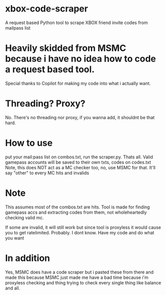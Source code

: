 # xbox-code-scraper
A request based Python tool to scrape XBOX friend invite codes from mailpass list

# Heavily skidded from MSMC because i have no idea how to code a request based tool.

Special thanks to Copilot for making my code into what i actually want.

# Threading? Proxy?

No. There's no threading nor proxy, if you wanna add, it shouldnt be that hard. 

# How to use

put your mail:pass list on combos.txt, run the scraper.py. Thats all. Valid gamepass accounts will be saved to their own txts, codes on codes.txt
Note, this does NOT act as a MC checker too, no, use MSMC for that. It'll say "other" to every MC hits and invalids

# Note

This assumes most of the combos.txt are hits. Tool is made for finding gamepass accs and extracting codes from them, not wholeheartedly checking valid mc.

If some are invalid, it will still work but since tool is proxyless it would cause you to get ratelimited. Probably. I dont know. Have my code and do what you want

# In addition

Yes, MSMC does have a code scraper but i pasted these from there and made this because MSMC just made me have a bad time because i'm proxyless checking and thing trying to check every single thing like balance and all.
